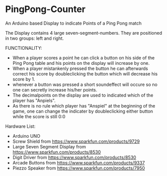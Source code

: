 # PingPong-Counter
An Arduino based Display to indicate Points of a Ping Pong match

The Display contains 4 large seven-segment-numbers. They are positioned in two groups: left and right.


FUNCTIONALITY:

- When a player scores a point he can click a button on his side of the Ping Pong table and his points on the display will increase by one.
- When a player mistankenly pressed the button he can afterwards correct his score by doubleclicking the button which will decrease his score by 1.
- whenever a button was pressed a short soundeffect will occure so no one can secretly increase his/her points.
- The decimalpoints on the display are used to indicated which of the player has "Anpiels".
- As there is no rule which player has "Anspiel" at the beginning of the game, one can change the indicater by doubleclicking either button while the score is still 0:0


Hardware List:
- Arduino UNO
- Screw Shield from https://www.sparkfun.com/products/9729
- Large Seven Segment Display from https://www.sparkfun.com/products/8530
- Digit Driver from https://www.sparkfun.com/products/8530
- Arcade Buttons from https://www.sparkfun.com/products/9337
- Piezzo Speaker from https://www.sparkfun.com/products/7950
